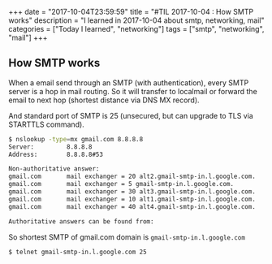 +++
date = "2017-10-04T23:59:59"
title = "#TIL 2017-10-04 : How SMTP works"
description = "I learned in 2017-10-04 about smtp, networking, mail"
categories = ["Today I learned", "networking"]
tags = ["smtp", "networking", "mail"]
+++



## How SMTP works

When a email send through an SMTP (with authentication), every SMTP server is a hop in mail routing. So it will transfer to localmail or forward the email to next hop (shortest distance via DNS MX record).

And standard port of SMTP is 25 (unsecured, but can upgrade to TLS via STARTTLS command).

```bash
$ nslookup -type=mx gmail.com 8.8.8.8
Server:         8.8.8.8       
Address:        8.8.8.8#53    

Non-authoritative answer:     
gmail.com       mail exchanger = 20 alt2.gmail-smtp-in.l.google.com.                                                    
gmail.com       mail exchanger = 5 gmail-smtp-in.l.google.com.                                                          
gmail.com       mail exchanger = 30 alt3.gmail-smtp-in.l.google.com.                                                    
gmail.com       mail exchanger = 10 alt1.gmail-smtp-in.l.google.com.                                                    
gmail.com       mail exchanger = 40 alt4.gmail-smtp-in.l.google.com.                                                    

Authoritative answers can be found from:
```

So shortest SMTP of gmail.com domain is `gmail-smtp-in.l.google.com`

```bash
$ telnet gmail-smtp-in.l.google.com 25
```
